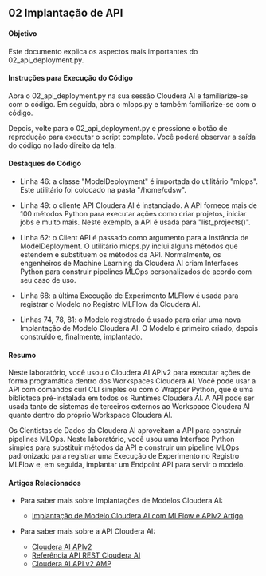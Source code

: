 ## 02 Implantação de API

#### Objetivo

Este documento explica os aspectos mais importantes do 02_api_deployment.py.

#### Instruções para Execução do Código

Abra o 02_api_deployment.py na sua sessão Cloudera AI e familiarize-se com o código. Em seguida, abra o mlops.py e também familiarize-se com o código.

Depois, volte para o 02_api_deployment.py e pressione o botão de reprodução para executar o script completo. Você poderá observar a saída do código no lado direito da tela.

#### Destaques do Código

* Linha 46: a classe "ModelDeployment" é importada do utilitário "mlops". Este utilitário foi colocado na pasta "/home/cdsw".

* Linha 49: o cliente API Cloudera AI é instanciado. A API fornece mais de 100 métodos Python para executar ações como criar projetos, iniciar jobs e muito mais. Neste exemplo, a API é usada para "list_projects()".

* Linha 62: o Client API é passado como argumento para a instância de ModelDeployment. O utilitário mlops.py inclui alguns métodos que estendem e substituem os métodos da API. Normalmente, os engenheiros de Machine Learning da Cloudera AI criam Interfaces Python para construir pipelines MLOps personalizados de acordo com seu caso de uso.

* Linha 68: a última Execução de Experimento MLFlow é usada para registrar o Modelo no Registro MLFlow da Cloudera AI.

* Linhas 74, 78, 81: o Modelo registrado é usado para criar uma nova Implantação de Modelo Cloudera AI. O Modelo é primeiro criado, depois construído e, finalmente, implantado.

#### Resumo

Neste laboratório, você usou o Cloudera AI APIv2 para executar ações de forma programática dentro dos Workspaces Cloudera AI. Você pode usar a API com comandos curl CLI simples ou com o Wrapper Python, que é uma biblioteca pré-instalada em todos os Runtimes Cloudera AI. A API pode ser usada tanto de sistemas de terceiros externos ao Workspace Cloudera AI quanto dentro do próprio Workspace Cloudera AI.

Os Cientistas de Dados da Cloudera AI aproveitam a API para construir pipelines MLOps. Neste laboratório, você usou uma Interface Python simples para substituir métodos da API e construir um pipeline MLOps padronizado para registrar uma Execução de Experimento no Registro MLFlow e, em seguida, implantar um Endpoint API para servir o modelo.

#### Artigos Relacionados

* Para saber mais sobre Implantações de Modelos Cloudera AI:
  * [Implantação de Modelo Cloudera AI com MLFlow e APIv2 Artigo](https://community.cloudera.com/t5/Community-Articles/CML-Model-Deployment-with-MLFlow-and-APIv2/ta-p/385656)

* Para saber mais sobre a API Cloudera AI:
  * [Cloudera AI APIv2](https://docs.cloudera.com/machine-learning/cloud/api/topics/ml-api-v2.html)
  * [Referência API REST Cloudera AI](https://docs.cloudera.com/machine-learning/cloud/rest-api-reference/index.html)
  * [Cloudera AI API v2 AMP](https://github.com/cloudera/CML_AMP_APIv2)
